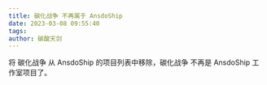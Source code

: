 ```yaml
---
title: 碳化战争 不再属于 AnsdoShip
date: 2023-03-08 09:55:40
tags:
author: 碳酸天剑
---
```


将 碳化战争 从 AnsdoShip 的项目列表中移除，碳化战争 不再是 AnsdoShip 工作室项目了。
